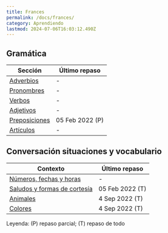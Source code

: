 ```yaml
---
title: Frances
permalink: /docs/frances/
category: Aprendiendo
lastmod: 2024-07-06T16:03:12.490Z
---
```


## Gramática

| Sección                                                           | Último repaso |
| ----------------------------------------------------------------- | ------------- |
| [Adverbios](gramatica/adverbios/)                                 | -              |
| [Pronombres](gramatica/pronombres/)                               | -              |
| [Verbos](gramatica/verbos/)                                       | -              |
| [Adjetivos](gramatica/adjetivos/)                                 | -              |
| [Preposiciones](gramatica/preposiciones)                          | 05 Feb 2022 (P)  |
| [Artículos](gramatica/articulos)                                  | -              |


## Conversación situaciones y vocabulario

| Contexto                                                                  | Último repaso |
| ------------------------------------------------------------------------- | ------------- |
| [Números, fechas y horas](vocabulario/numeros-fecha-hora)                 |  -            |
| [Saludos y formas de cortesía](vocabulario/salutations)                   |  05 Feb 2022 (T)  |
| [Animales](vocabulario/animaux)                                           | 4 Sep 2022 (T) |
| [Colores](vocabulario/couleurs)                                           | 4 Sep 2022 (T) |


Leyenda: (P) repaso parcial; (T) repaso de todo